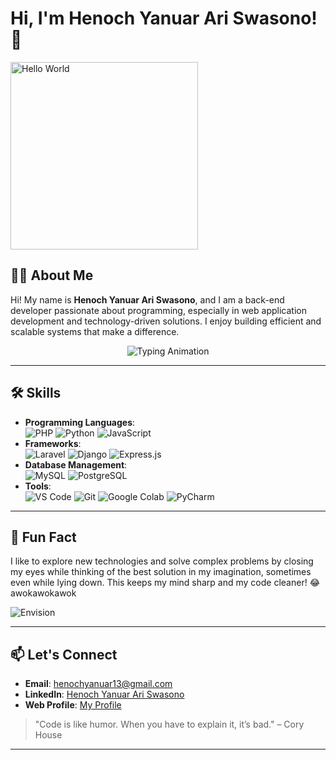 # Hi, I'm Henoch Yanuar Ari Swasono! 👋

<img src="https://media.giphy.com/media/v1.Y2lkPTc5MGI3NjExNjVtM2NwbWhuejB3OW0wamNzcjRjdnIyc2p1cGpwcWJiZWVmZmp3eiZlcD12MV9zdGlja2Vyc19zZWFyY2gmY3Q9cw/pr1dbVONbGeVvSiECh/giphy.gif" alt="Hello World" style="width:300px;">

## 👨‍💻 About Me
Hi! My name is **Henoch Yanuar Ari Swasono**, and I am a back-end developer passionate about programming, especially in web application development and technology-driven solutions. I enjoy building efficient and scalable systems that make a difference.
<p align="center">
  <img src="https://readme-typing-svg.demolab.com?font=Fira+Code&size=22&duration=2000&pause=1000&color=15E7E7&background=000000&center=true&vCenter=true&width=435&lines=Back-End+Developer;Loves+Coding+%26+Problem+Solving;Building+Web+Applications;Always+Learning+New+Things!+🚀" alt="Typing Animation">
</p>

---

## 🛠️ Skills
- **Programming Languages**:  
  ![PHP](https://img.shields.io/badge/-PHP-777BB4?style=flat&logo=php&logoColor=white) ![Python](https://img.shields.io/badge/-Python-3776AB?style=flat&logo=python&logoColor=white) ![JavaScript](https://img.shields.io/badge/-JavaScript-F7DF1E?style=flat&logo=javascript&logoColor=black)
- **Frameworks**:  
  ![Laravel](https://img.shields.io/badge/-Laravel-FF2D20?style=flat&logo=laravel&logoColor=white) ![Django](https://img.shields.io/badge/-Django-092E20?style=flat&logo=django&logoColor=white) ![Express.js](https://img.shields.io/badge/-Express.js-000000?style=flat&logo=express&logoColor=white)
- **Database Management**:  
  ![MySQL](https://img.shields.io/badge/-MySQL-4479A1?style=flat&logo=mysql&logoColor=white) ![PostgreSQL](https://img.shields.io/badge/-PostgreSQL-336791?style=flat&logo=postgresql&logoColor=white)
- **Tools**:  
  ![VS Code](https://img.shields.io/badge/-VS%20Code-007ACC?style=flat&logo=visual-studio-code&logoColor=white) ![Git](https://img.shields.io/badge/-Git-F05032?style=flat&logo=git&logoColor=white) ![Google Colab](https://img.shields.io/badge/-Google%20Colab-F9AB00?style=flat&logo=googlecolab&logoColor=white) ![PyCharm](https://img.shields.io/badge/-PyCharm-000000?style=flat&logo=pycharm&logoColor=white)

---

## 🚀 Fun Fact
I like to explore new technologies and solve complex problems by closing my eyes while thinking of the best solution in my imagination, sometimes even while lying down. This keeps my mind sharp and my code cleaner! 😂 awokawokawok

![Envision](https://media.giphy.com/media/iOOEpskxaVZqG6ZK6m/giphy.gif?cid=ecf05e47s4smwaektotlpxq0z202axh9x1c4tq6nfslh009m&ep=v1_gifs_search&rid=giphy.gif&ct=g)

---

## 📫 Let's Connect
- **Email**: [henochyanuar13@gmail.com](mailto:henochyanuar13@gmail.com)
- **LinkedIn**: [Henoch Yanuar Ari Swasono](https://www.linkedin.com/in/henoch-yanuar-ari-swasono-8389a023b/)
- **Web Profile**: [My Profile](https://henochyanuar.github.io/)

> "Code is like humor. When you have to explain it, it’s bad." – Cory House

---
